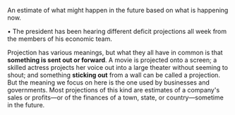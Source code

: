 An  estimate  of  what  might  happen  in  the  future  based  on  what  is happening now. 

•  The  president  has  been  hearing  different  deficit  projections  all  week  from  the  members  of  his economic team. 

Projection has various meanings, but what they all have in common is that **something is sent out or
forward**.  A  movie  is  projected  onto  a  screen;  a  skilled  actress  projects  her  voice  out  into  a  large theater without seeming to shout; and something **sticking out** from a wall can be called a projection. But the meaning we focus on here is the one used by businesses and governments. Most projections of this kind are estimates of a company's sales or profits—or of the finances of a town, state, or country—sometime in the future.